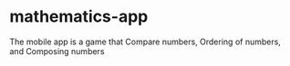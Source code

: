 # mathematics-app
The mobile app is a game that Compare numbers, Ordering of numbers, and Composing numbers 
